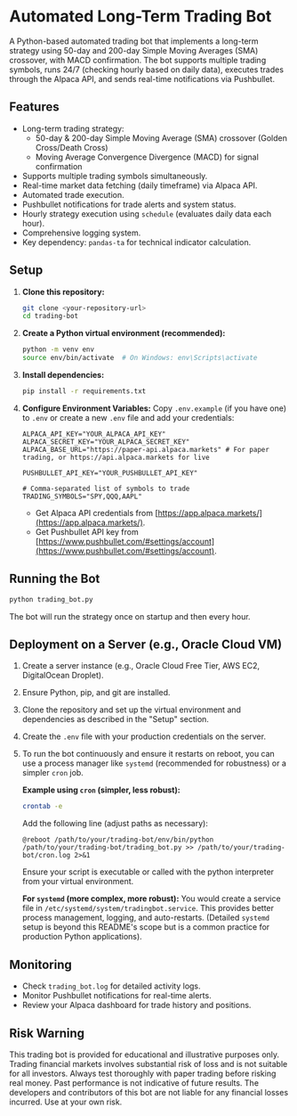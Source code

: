 # Automated Long-Term Trading Bot

A Python-based automated trading bot that implements a long-term strategy using 50-day and 200-day Simple Moving Averages (SMA) crossover, with MACD confirmation. The bot supports multiple trading symbols, runs 24/7 (checking hourly based on daily data), executes trades through the Alpaca API, and sends real-time notifications via Pushbullet.

## Features

- Long-term trading strategy:
    - 50-day & 200-day Simple Moving Average (SMA) crossover (Golden Cross/Death Cross)
    - Moving Average Convergence Divergence (MACD) for signal confirmation
- Supports multiple trading symbols simultaneously.
- Real-time market data fetching (daily timeframe) via Alpaca API.
- Automated trade execution.
- Pushbullet notifications for trade alerts and system status.
- Hourly strategy execution using `schedule` (evaluates daily data each hour).
- Comprehensive logging system.
- Key dependency: `pandas-ta` for technical indicator calculation.

## Setup

1.  **Clone this repository:**
    ```bash
    git clone <your-repository-url>
    cd trading-bot
    ```
2.  **Create a Python virtual environment (recommended):**
    ```bash
    python -m venv env
    source env/bin/activate  # On Windows: env\Scripts\activate
    ```
3.  **Install dependencies:**
    ```bash
    pip install -r requirements.txt
    ```
4.  **Configure Environment Variables:**
    Copy `.env.example` (if you have one) to `.env` or create a new `.env` file and add your credentials:
    ```
    ALPACA_API_KEY="YOUR_ALPACA_API_KEY"
    ALPACA_SECRET_KEY="YOUR_ALPACA_SECRET_KEY"
    ALPACA_BASE_URL="https://paper-api.alpaca.markets" # For paper trading, or https://api.alpaca.markets for live
    
    PUSHBULLET_API_KEY="YOUR_PUSHBULLET_API_KEY" 
    
    # Comma-separated list of symbols to trade
    TRADING_SYMBOLS="SPY,QQQ,AAPL" 
    ```
    - Get Alpaca API credentials from [https://app.alpaca.markets/](https://app.alpaca.markets/).
    - Get Pushbullet API key from [https://www.pushbullet.com/#settings/account](https://www.pushbullet.com/#settings/account).

## Running the Bot

```bash
python trading_bot.py
```
The bot will run the strategy once on startup and then every hour.

## Deployment on a Server (e.g., Oracle Cloud VM)

1.  Create a server instance (e.g., Oracle Cloud Free Tier, AWS EC2, DigitalOcean Droplet).
2.  Ensure Python, pip, and git are installed.
3.  Clone the repository and set up the virtual environment and dependencies as described in the "Setup" section.
4.  Create the `.env` file with your production credentials on the server.
5.  To run the bot continuously and ensure it restarts on reboot, you can use a process manager like `systemd` (recommended for robustness) or a simpler `cron` job.

    **Example using `cron` (simpler, less robust):**
    ```bash
    crontab -e
    ```
    Add the following line (adjust paths as necessary):
    ```
    @reboot /path/to/your/trading-bot/env/bin/python /path/to/your/trading-bot/trading_bot.py >> /path/to/your/trading-bot/cron.log 2>&1
    ```
    Ensure your script is executable or called with the python interpreter from your virtual environment.

    **For `systemd` (more complex, more robust):**
    You would create a service file in `/etc/systemd/system/tradingbot.service`. This provides better process management, logging, and auto-restarts. (Detailed `systemd` setup is beyond this README's scope but is a common practice for production Python applications).

## Monitoring

- Check `trading_bot.log` for detailed activity logs.
- Monitor Pushbullet notifications for real-time alerts.
- Review your Alpaca dashboard for trade history and positions.

## Risk Warning

This trading bot is provided for educational and illustrative purposes only. Trading financial markets involves substantial risk of loss and is not suitable for all investors. Always test thoroughly with paper trading before risking real money. Past performance is not indicative of future results. The developers and contributors of this bot are not liable for any financial losses incurred. Use at your own risk.
